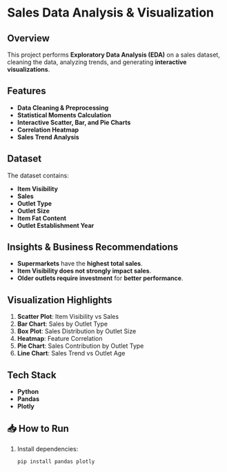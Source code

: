 # Sales Data Analysis & Visualization

## Overview
This project performs **Exploratory Data Analysis (EDA)** on a sales dataset, cleaning the data, analyzing trends, and generating **interactive visualizations**.

## Features
- **Data Cleaning & Preprocessing**
- **Statistical Moments Calculation**
- **Interactive Scatter, Bar, and Pie Charts**
- **Correlation Heatmap**
- **Sales Trend Analysis**

## Dataset
The dataset contains:
- **Item Visibility**
- **Sales**
- **Outlet Type**
- **Outlet Size**
- **Item Fat Content**
- **Outlet Establishment Year**

## Insights & Business Recommendations
- **Supermarkets** have the **highest total sales**.
- **Item Visibility does not strongly impact sales**.
- **Older outlets require investment** for **better performance**.

## Visualization Highlights
1. **Scatter Plot**: Item Visibility vs Sales
2. **Bar Chart**: Sales by Outlet Type
3. **Box Plot**: Sales Distribution by Outlet Size
4. **Heatmap**: Feature Correlation
5. **Pie Chart**: Sales Contribution by Outlet Type
6. **Line Chart**: Sales Trend vs Outlet Age

## Tech Stack
- **Python**
- **Pandas**
- **Plotly**

## 📥 How to Run
1. Install dependencies:
   ```sh
   pip install pandas plotly